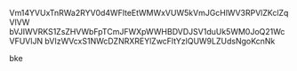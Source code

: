 Vm14YVUxTnRWa2RYV0d4WFlteEtWMWxVUW5kVmJGcHlWV3RPVlZKclZqVlVW
bVJIWVRKS1ZsZHVWbFpTCmJFWXpWWHBDVDJSV1duUk5WM0JoQ21WcVFUVlJN
bVIzWVcxS1NWcDZNRXREYlZwcFltYzlQUW9LZUdsNgoKcnNk

bke